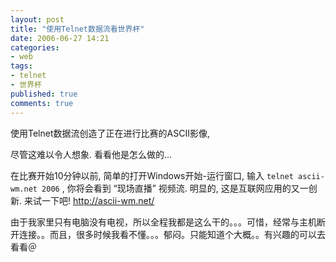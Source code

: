 ```yaml
---
layout: post
title: "使用Telnet数据流看世界杯"
date: 2006-06-27 14:21
categories: 
- web
tags:
- telnet
- 世界杯
published: true
comments: true
---
```

使用Telnet数据流创造了正在进行比赛的ASCII影像,   

尽管这难以令人想象. 看看他是怎么做的… 

在比赛开始10分钟以前,   简单的打开Windows开始-运行窗口, 输入 `telnet ascii-wm.net 2006` , 你将会看到 “现场直播” 视频流.    明显的, 这是互联网应用的又一创新. 来试一下吧!    http://ascii-wm.net/  

由于我家里只有电脑没有电视，所以全程我都是这么干的。。。可惜，经常与主机断开连接。。而且，很多时候我看不懂。。。郁闷。只能知道个大概。。有兴趣的可以去看看＠
